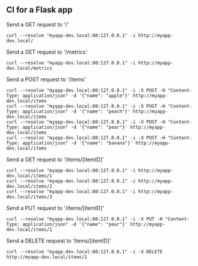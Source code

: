 ## CI for a Flask app 


Send a GET request to '/'
```
curl --resolve "myapp-dev.local:80:127.0.0.1" -i http://myapp-dev.local/
```

Send a GET request to '/metrics'
```
curl --resolve "myapp-dev.local:80:127.0.0.1" -i http://myapp-dev.local/metrics
```

Send a POST request to '/items'
```
curl --resolve "myapp-dev.local:80:127.0.0.1" -i -X POST -H "Content-Type: application/json" -d '{"name": "apple"}' http://myapp-dev.local/items
curl --resolve "myapp-dev.local:80:127.0.0.1" -i -X POST -H "Content-Type: application/json" -d '{"name": "peach"}' http://myapp-dev.local/items
curl --resolve "myapp-dev.local:80:127.0.0.1" -i -X POST -H "Content-Type: application/json" -d '{"name": "pear"}' http://myapp-dev.local/items
curl --resolve "myapp-dev.local:80:127.0.0.1" -i -X POST -H "Content-Type: application/json" -d '{"name": "banana"}' http://myapp-dev.local/items
```

Send a GET request to '/items/[itemID]'
```
curl --resolve "myapp-dev.local:80:127.0.0.1" -i http://myapp-dev.local/items/1
curl --resolve "myapp-dev.local:80:127.0.0.1" -i http://myapp-dev.local/items/2
curl --resolve "myapp-dev.local:80:127.0.0.1" -i http://myapp-dev.local/items/3
```

Send a PUT request to '/items/[itemID]'
```
curl --resolve "myapp-dev.local:80:127.0.0.1" -i -X PUT -H "Content-Type: application/json" -d '{"name": "pear"}' http://myapp-dev.local/items/1
```

Send a DELETE request to 'items/[itemID]'
```
curl --resolve "myapp-dev.local:80:127.0.0.1" -i -X DELETE http://myapp-dev.local/items/1
```

